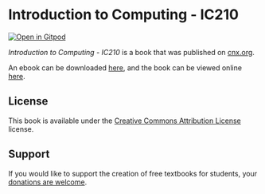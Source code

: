 # Introduction to Computing - IC210

[![Open in Gitpod](https://gitpod.io/button/open-in-gitpod.svg)](https://gitpod.io/from-referrer/)

_Introduction to Computing - IC210_ is a book that was published on [cnx.org](https://cnx.org/).

An ebook can be downloaded [here](https://github.com/cnx-user-books/cnxbook-introduction-to-computing-ic210/releases/latest), and the book can be viewed online [here](https://github.com/cnx-user-books/cnxbook-introduction-to-computing-ic210/releases/latest).

## License
This book is available under the [Creative Commons Attribution License](./LICENSE) license.

## Support
If you would like to support the creation of free textbooks for students, your [donations are welcome](https://riceconnect.rice.edu/donation/support-openstax-banner).
